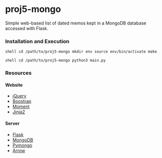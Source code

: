 # proj5-mongo
Simple web-based list of dated memos kept in a MongoDB database accessed with Flask.


### Installation and Execution

`shell
cd /path/to/proj5-mongo
mkdir env
source env/bin/activate
make
`

`shell
cd /path/to/proj5-mongo
python3 main.py
`

### Resources

#### Website

- [jQuery](https://jquery.com/)
- [Boostrap](http://getbootstrap.com/)
- [Moment](http://momentjs.com/)
- [Jinja2](http://jinja.pocoo.org/)

#### Server

- [Flask](http://flask.pocoo.org/)
- [MongoDB](https://www.mongodb.org/)
- [Pymongo](https://api.mongodb.org/python/current/)
- [Arrow](http://crsmithdev.com/arrow/)
